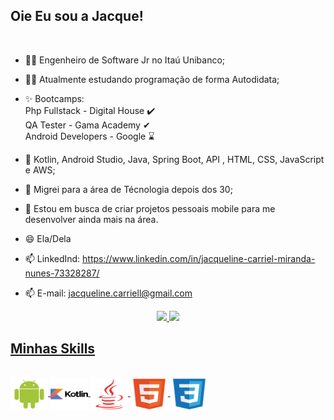 ## Oie Eu sou a Jacque! 

<div style="display: inline_block"><br>

- 👩‍💻 Engenheiro de Software Jr no Itaú Unibanco;

- 👩‍🎓 Atualmente estudando programação de forma Autodidata;

- ✨ Bootcamps:<br>
    Php Fullstack - Digital House ✔️<br>
    QA Tester - Gama Academy ✔<br>
    Android Developers - Google ⌛<br>

- 🎯 Kotlin, Android Studio, Java, Spring Boot, API , HTML, CSS, JavaScript e AWS;

- 👯 Migrei para a área de Técnologia depois dos 30;

- 🌠 Estou em busca de criar projetos pessoais mobile para me desenvolver ainda mais na área.

- 😄 Ela/Dela

- 📫 LinkedInd: https://www.linkedin.com/in/jacqueline-carriel-miranda-nunes-73328287/
- 📫 E-mail: jacqueline.carriell@gmail.com
</div>

<div align="center">
  <a href="https://github.com/jacquelinecarriel">
  <img height="180em" src="https://github-readme-stats.vercel.app/api?username=jacquelinecarriel&show_icons=true&theme=dracula&include_all_commits=true&count_private=true"/>
  <img height="180em" src="https://github-readme-stats.vercel.app/api/top-langs/?username=jacquelinecarriel&layout=compact&langs_count=7&theme=dracula"/>
</div>

## Minhas Skills
  
  <div style="display: inline_block"><br>
  <img align="center" alt="Jack-Android" height="50" width="60" src="https://raw.githubusercontent.com/devicons/devicon/master/icons/android/android-original.svg">
  <img align="center" alt="Jack-Kotlin" height="50" width="60" src="https://raw.githubusercontent.com/devicons/devicon/master/icons/kotlin/kotlin-original-wordmark.svg">
  <img align="center" alt="Jack-Java" height="50" width="60" src="https://raw.githubusercontent.com/devicons/devicon/master/icons/java/java-plain.svg">
  <img align="center" alt="Jack-HTML" height="50" width="60" src="https://raw.githubusercontent.com/devicons/devicon/master/icons/html5/html5-original.svg">
  <img align="center" alt="Jack-CSS" height="50" width="60" src="https://raw.githubusercontent.com/devicons/devicon/master/icons/css3/css3-original.svg">
  
</div>
